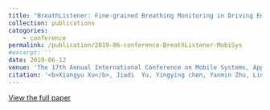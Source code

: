 ```yaml
---
title: "BreathListener: Fine-grained Breathing Monitoring in Driving Environments Utilizing Acoustic Signals"
collection: publications
catogories: 
    - conference
permalink: /publication/2019-06-conference-BreathListener-MobiSys
#excerpt: ''
date: 2019-06-12
venue: 'The 17th Annual International Conference on Mobile Systems, Applications, and Services (ACM Mobisys 2019)'
citation: '<b>Xiangyu Xu</b>, Jiadi  Yu, Yingying chen, Yanmin Zhu, Linghe Kong, Minglu  Li. &quot;BreathListener: Fine-grained Breathing Monitoring in Driving Environments Utilizing Acoustic Signals.&quot; <i>Proceedings of ACM Conference on Mobile Systems, Applications, and Services (ACM Mobisys)</i>. Seoul, Korea. 2019. doi: 10.1145/3307334.3326074.'
---
```


[View the full paper](https://dl.acm.org/doi/10.1145/3307334.3326074)

